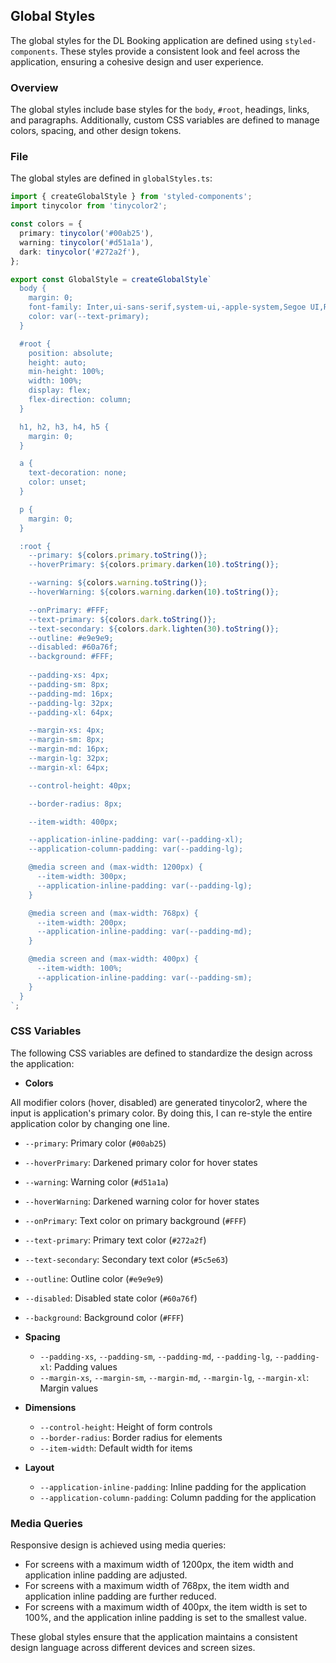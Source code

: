 ## Global Styles

The global styles for the DL Booking application are defined using `styled-components`. These styles provide a consistent look and feel across the application, ensuring a cohesive design and user experience.

### Overview

The global styles include base styles for the `body`, `#root`, headings, links, and paragraphs. Additionally, custom CSS variables are defined to manage colors, spacing, and other design tokens.

### File

The global styles are defined in `globalStyles.ts`:

```typescript
import { createGlobalStyle } from 'styled-components';
import tinycolor from 'tinycolor2';

const colors = {
  primary: tinycolor('#00ab25'),
  warning: tinycolor('#d51a1a'),
  dark: tinycolor('#272a2f'),
};

export const GlobalStyle = createGlobalStyle`
  body {
    margin: 0;
    font-family: Inter,ui-sans-serif,system-ui,-apple-system,Segoe UI,Roboto,Helvetica Neue,Arial,Noto Sans,sans-serif,Apple Color Emoji,Segoe UI Emoji,Segoe UI Symbol,Noto Color Emoji;
    color: var(--text-primary);
  }

  #root {
    position: absolute;
    height: auto;
    min-height: 100%;
    width: 100%;
    display: flex;
    flex-direction: column;
  }

  h1, h2, h3, h4, h5 {
    margin: 0;
  }

  a {
    text-decoration: none;
    color: unset;
  }

  p {
    margin: 0;
  }

  :root {
    --primary: ${colors.primary.toString()};
    --hoverPrimary: ${colors.primary.darken(10).toString()};

    --warning: ${colors.warning.toString()};
    --hoverWarning: ${colors.warning.darken(10).toString()};

    --onPrimary: #FFF;
    --text-primary: ${colors.dark.toString()};
    --text-secondary: ${colors.dark.lighten(30).toString()};
    --outline: #e9e9e9;
    --disabled: #60a76f;
    --background: #FFF;
    
    --padding-xs: 4px;
    --padding-sm: 8px;
    --padding-md: 16px;
    --padding-lg: 32px;
    --padding-xl: 64px;

    --margin-xs: 4px;
    --margin-sm: 8px;
    --margin-md: 16px;
    --margin-lg: 32px;
    --margin-xl: 64px;

    --control-height: 40px;

    --border-radius: 8px;

    --item-width: 400px;

    --application-inline-padding: var(--padding-xl);
    --application-column-padding: var(--padding-lg);

    @media screen and (max-width: 1200px) {
      --item-width: 300px;
      --application-inline-padding: var(--padding-lg);
    }

    @media screen and (max-width: 768px) {
      --item-width: 200px;
      --application-inline-padding: var(--padding-md);
    }

    @media screen and (max-width: 400px) {
      --item-width: 100%;
      --application-inline-padding: var(--padding-sm);
    }
  }
`;
```

### CSS Variables

The following CSS variables are defined to standardize the design across the application:

- **Colors**

All modifier colors (hover, disabled) are generated tinycolor2, where the input is application's primary color. By doing this, I can re-style the entire application color by changing one line.

- `--primary`: Primary color (`#00ab25`)
- `--hoverPrimary`: Darkened primary color for hover states
- `--warning`: Warning color (`#d51a1a`)
- `--hoverWarning`: Darkened warning color for hover states
- `--onPrimary`: Text color on primary background (`#FFF`)
- `--text-primary`: Primary text color (`#272a2f`)
- `--text-secondary`: Secondary text color (`#5c5e63`)
- `--outline`: Outline color (`#e9e9e9`)
- `--disabled`: Disabled state color (`#60a76f`)
- `--background`: Background color (`#FFF`)

- **Spacing**

  - `--padding-xs`, `--padding-sm`, `--padding-md`, `--padding-lg`, `--padding-xl`: Padding values
  - `--margin-xs`, `--margin-sm`, `--margin-md`, `--margin-lg`, `--margin-xl`: Margin values

- **Dimensions**

  - `--control-height`: Height of form controls
  - `--border-radius`: Border radius for elements
  - `--item-width`: Default width for items

- **Layout**
  - `--application-inline-padding`: Inline padding for the application
  - `--application-column-padding`: Column padding for the application

### Media Queries

Responsive design is achieved using media queries:

- For screens with a maximum width of 1200px, the item width and application inline padding are adjusted.
- For screens with a maximum width of 768px, the item width and application inline padding are further reduced.
- For screens with a maximum width of 400px, the item width is set to 100%, and the application inline padding is set to the smallest value.

These global styles ensure that the application maintains a consistent design language across different devices and screen sizes.
